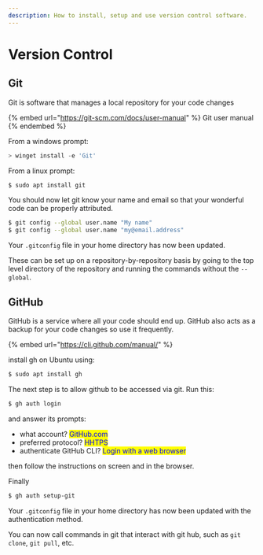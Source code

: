 ```yaml
---
description: How to install, setup and use version control software.
---
```


# Version Control

## Git

Git is software that manages a local repository for your code changes

{% embed url="https://git-scm.com/docs/user-manual" %}
Git user manual
{% endembed %}

From a windows prompt:

```powershell
> winget install -e 'Git'
```

From a linux prompt:

```bash
$ sudo apt install git
```

You should now let git know your name and email so that your wonderful code can be properly attributed.

```bash
$ git config --global user.name "My name"
$ git config --global user.name "my@email.address"
```

Your `.gitconfig` file in your home directory has now been updated.

These can be set up on a repository-by-repository basis by going to the top level directory of the repository and running the commands without the `--global`.

## GitHub

GitHub is a service where all your code should end up. GitHub also acts as a backup for your code changes so use it frequently.

{% embed url="https://cli.github.com/manual/" %}

install gh on Ubuntu using:

```bash
$ sudo apt install gh
```

The next step is to allow github to be accessed via git. Run this:

```bash
$ gh auth login
```

and answer its prompts:

* what account? <mark style="color:blue;">GitHub.com</mark>
* preferred protocol? <mark style="color:blue;">HHTPS</mark>
* authenticate GitHub CLI? <mark style="color:blue;">Login with a web browser</mark>

then follow the instructions on screen and in the browser.

Finally

```bash
$ gh auth setup-git
```

Your `.gitconfig` file in your home directory has now been updated with the authentication method.

You can now call commands in git that interact with git hub, such as `git clone`, `git pull`, etc.&#x20;
